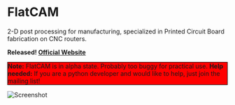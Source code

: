 FlatCAM
=======

2-D post processing for manufacturing, specialized in Printed Circuit Board fabrication on CNC routers.

**Released! [Official Website](http://caram.cl/software/flatcam)**

<p style="background-color:red; border:1px solid black;">
<b>Note:</b> FlatCAM is in alpha state. Probably too buggy for practical use. <b>Help needed:</b> If you are a python developer and would like to help, just join the mailing list!
</p>

![Screenshot](https://dl.dropboxusercontent.com/u/38148060/flatcam/cirkuix_screenshot2.png)


